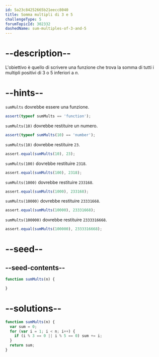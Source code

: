 ```yaml
---
id: 5a23c84252665b21eecc8040
title: Somma multipli di 3 e 5
challengeType: 5
forumTopicId: 302332
dashedName: sum-multiples-of-3-and-5
---
```


# --description--

L'obiettivo è quello di scrivere una funzione che trova la somma di tutti i multipli positivi di 3 o 5 inferiori a *n*.

# --hints--

`sumMults` dovrebbe essere una funzione.

```js
assert(typeof sumMults == 'function');
```

`sumMults(10)` dovrebbe restituire un numero.

```js
assert(typeof sumMults(10) == 'number');
```

`sumMults(10)` dovrebbe restituire `23`.

```js
assert.equal(sumMults(10), 23);
```

`sumMults(100)` dovrebbe restituire `2318`.

```js
assert.equal(sumMults(100), 2318);
```

`sumMults(1000)` dovrebbe restituire `233168`.

```js
assert.equal(sumMults(1000), 233168);
```

`sumMults(10000)` dovrebbe restituire `23331668`.

```js
assert.equal(sumMults(10000), 23331668);
```

`sumMults(100000)` dovrebbe restituire `2333316668`.

```js
assert.equal(sumMults(100000), 2333316668);
```

# --seed--

## --seed-contents--

```js
function sumMults(n) {

}
```

# --solutions--

```js
function sumMults(n) {
  var sum = 0;
  for (var i = 1; i < n; i++) {
    if (i % 3 == 0 || i % 5 == 0) sum += i;
  }
  return sum;
}
```
